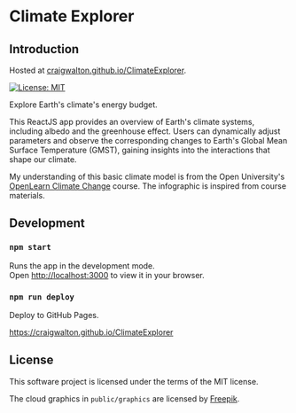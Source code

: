 # Climate Explorer

## Introduction

Hosted at [craigwalton.github.io/ClimateExplorer](https://craigwalton.github.io/ClimateExplorer).

[![License: MIT](https://img.shields.io/badge/License-MIT-yellow.svg)](https://opensource.org/licenses/MIT)

Explore Earth's climate's energy budget.

This ReactJS app provides an overview of Earth's climate systems, including albedo and the greenhouse effect.
Users can dynamically adjust parameters and observe the corresponding changes to Earth's Global Mean Surface Temperature
(GMST), gaining insights into the interactions that shape our climate.

My understanding of this basic climate model is from the Open
University's [OpenLearn Climate Change](https://www.open.edu/openlearn/nature-environment/climate-change/) course. The
infographic is inspired from course materials.

## Development

### `npm start`

Runs the app in the development mode.\
Open [http://localhost:3000](http://localhost:3000) to view it in your browser.

### `npm run deploy`

Deploy to GitHub Pages.

https://craigwalton.github.io/ClimateExplorer

## License

This software project is licensed under the terms of the MIT license.

The cloud graphics in `public/graphics` are licensed
by [Freepik](https://www.freepik.com/free-vector/collection-3d-white-clouds-isolated-white_20111680.htm).
